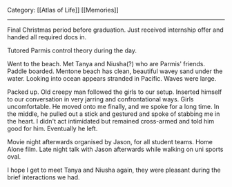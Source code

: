Category: [[Atlas of Life]] [[Memories]]
___
Final Christmas period before graduation. Just received internship offer and handed all required docs in. 

Tutored Parmis control theory during the day. 

Went to the beach. Met Tanya and Niusha(?) who are Parmis' friends. 
Paddle boarded. Mentone beach has clean, beautiful wavey sand under the water. Looking into ocean appears stranded in Pacific. Waves were large. 

Packed up. Old creepy man followed the girls to our setup. Inserted himself to our conversation in very jarring and confrontational ways. Girls uncomfortable. He moved onto me finally, and we spoke for a long time. In the middle, he pulled out a stick and gestured and spoke of stabbing me in the heart. I didn't act intimidated but remained cross-armed and told him good for him. Eventually he left. 

Movie night afterwards organised by Jason, for all student teams. Home Alone film. 
Late night talk with Jason afterwards while walking on uni sports oval. 

I hope I get to meet Tanya and Niusha again, they were pleasant during the brief interactions we had. 
